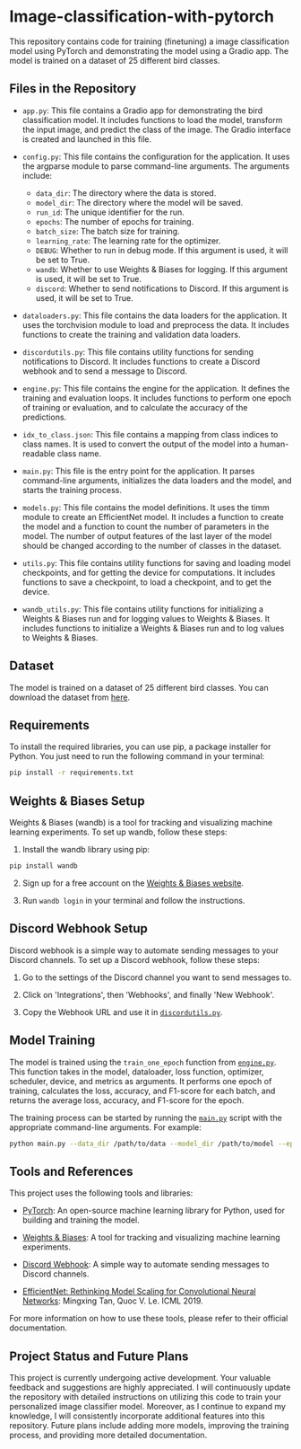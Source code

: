 # Image-classification-with-pytorch

This repository contains code for training (finetuning) a image classification model using PyTorch and demonstrating the model using a Gradio app. The model is trained on a dataset of 25 different bird classes.

## Files in the Repository

- `app.py`: This file contains a Gradio app for demonstrating the bird classification model. It includes functions to load the model, transform the input image, and predict the class of the image. The Gradio interface is created and launched in this file.

- `config.py`: This file contains the configuration for the application. It uses the argparse module to parse command-line arguments. The arguments include:
    - `data_dir`: The directory where the data is stored.
    - `model_dir`: The directory where the model will be saved.
    - `run_id`: The unique identifier for the run.
    - `epochs`: The number of epochs for training.
    - `batch_size`: The batch size for training.
    - `learning_rate`: The learning rate for the optimizer.
    - `DEBUG`: Whether to run in debug mode. If this argument is used, it will be set to True.
    - `wandb`: Whether to use Weights & Biases for logging. If this argument is used, it will be set to True.
    - `discord`: Whether to send notifications to Discord. If this argument is used, it will be set to True.

- `dataloaders.py`: This file contains the data loaders for the application. It uses the torchvision module to load and preprocess the data. It includes functions to create the training and validation data loaders.

- `discordutils.py`: This file contains utility functions for sending notifications to Discord. It includes functions to create a Discord webhook and to send a message to Discord.

- `engine.py`: This file contains the engine for the application. It defines the training and evaluation loops. It includes functions to perform one epoch of training or evaluation, and to calculate the accuracy of the predictions.

- `idx_to_class.json`: This file contains a mapping from class indices to class names. It is used to convert the output of the model into a human-readable class name.

- `main.py`: This file is the entry point for the application. It parses command-line arguments, initializes the data loaders and the model, and starts the training process.

- `models.py`: This file contains the model definitions. It uses the timm module to create an EfficientNet model. It includes a function to create the model and a function to count the number of parameters in the model. The number of output features of the last layer of the model should be changed according to the number of classes in the dataset.

- `utils.py`: This file contains utility functions for saving and loading model checkpoints, and for getting the device for computations. It includes functions to save a checkpoint, to load a checkpoint, and to get the device.

- `wandb_utils.py`: This file contains utility functions for initializing a Weights & Biases run and for logging values to Weights & Biases. It includes functions to initialize a Weights & Biases run and to log values to Weights & Biases.

## Dataset

The model is trained on a dataset of 25 different bird classes. You can download the dataset from [here](https://www.kaggle.com/datasets/ichhadhari/indian-birds).

## Requirements

To install the required libraries, you can use pip, a package installer for Python. You just need to run the following command in your terminal:

```sh
pip install -r requirements.txt
```

## Weights & Biases Setup

Weights & Biases (wandb) is a tool for tracking and visualizing machine learning experiments. To set up wandb, follow these steps:

1. Install the wandb library using pip:

```sh
pip install wandb
```

2. Sign up for a free account on the [Weights & Biases website](https://wandb.ai/site).

3. Run `wandb login` in your terminal and follow the instructions.

## Discord Webhook Setup

Discord webhook is a simple way to automate sending messages to your Discord channels. To set up a Discord webhook, follow these steps:

1. Go to the settings of the Discord channel you want to send messages to.

2. Click on 'Integrations', then 'Webhooks', and finally 'New Webhook'.

3. Copy the Webhook URL and use it in [`discordutils.py`]("discordutils.py").

## Model Training

The model is trained using the `train_one_epoch` function from [`engine.py`](engine.py). This function takes in the model, dataloader, loss function, optimizer, scheduler, device, and metrics as arguments. It performs one epoch of training, calculates the loss, accuracy, and F1-score for each batch, and returns the average loss, accuracy, and F1-score for the epoch.

The training process can be started by running the [`main.py`](main.py) script with the appropriate command-line arguments. For example:

```sh
python main.py --data_dir /path/to/data --model_dir /path/to/model --epochs 10 --batch_size 32 --learning_rate 0.01
```

## Tools and References

This project uses the following tools and libraries:

- [PyTorch](https://pytorch.org/): An open-source machine learning library for Python, used for building and training the model.

- [Weights & Biases](https://wandb.ai/site): A tool for tracking and visualizing machine learning experiments.

- [Discord Webhook](https://discord.com/developers/docs/resources/webhook): A simple way to automate sending messages to Discord channels.

- [EfficientNet: Rethinking Model Scaling for Convolutional Neural Networks](https://arxiv.org/abs/1905.11946): Mingxing Tan, Quoc V. Le. ICML 2019.

For more information on how to use these tools, please refer to their official documentation.

## Project Status and Future Plans

This project is currently undergoing active development. Your valuable feedback and suggestions are highly appreciated. I will continuously update the repository with detailed instructions on utilizing this code to train your personalized image classifier model. Moreover, as I continue to expand my knowledge, I will consistently incorporate additional features into this repository. Future plans include adding more models, improving the training process, and providing more detailed documentation.